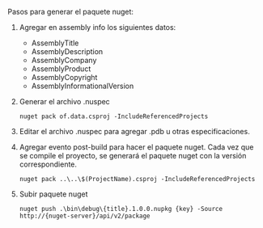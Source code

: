 Pasos para generar el paquete nuget:

1. Agregar en assembly info los siguientes datos:
   * AssemblyTitle
   * AssemblyDescription
   * AssemblyCompany
   * AssemblyProduct
   * AssemblyCopyright
   * AssemblyInformationalVersion

2. Generar el archivo .nuspec

    ```
    nuget pack of.data.csproj -IncludeReferencedProjects
    ```

3. Editar el archivo .nuspec para agregar .pdb u otras especificaciones.

4. Agregar evento post-build para hacer el paquete nuget. Cada vez que se compile el proyecto, se generará el paquete nuget con la versión correspondiente.

    ```
    nuget pack ..\..\$(ProjectName).csproj -IncludeReferencedProjects
    ```

5. Subir paquete nuget

    ```
    nuget push .\bin\debug\{title}.1.0.0.nupkg {key} -Source http://{nuget-server}/api/v2/package
    ```
